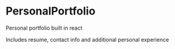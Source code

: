 # PersonalPortfolio
Personal portfolio built in react 

Includes resume, contact info and additional personal experience
